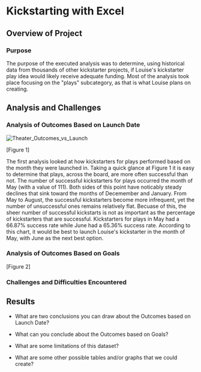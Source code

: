# Kickstarting with Excel

## Overview of Project

### Purpose
The purpose of the executed analysis was to determine, using historical data from thousands of other kickstarter projects, if Louise's kickstarter play idea would likely receive adequate funding. Most of the analysis took place focusing on the "plays" subcategory, as that is what Louise plans on creating.
## Analysis and Challenges

### Analysis of Outcomes Based on Launch Date
![Theater_Outcomes_vs_Launch](https://user-images.githubusercontent.com/92493572/139604848-c1e9b854-c85d-40df-aeaa-7a668b2370a3.png)

[Figure 1]

The first analysis looked at how kickstarters for plays performed based on the month they were launched in. Taking a quick glance at Figure 1 it is easy to determine that plays, across the board, are more often successful than not. The number of successful kickstarters for plays occurred the month of May (with a value of 111). Both sides of this point have noticably steady declines that sink toward the months of Decemember and January. From May to August, the successful kickstarters become more infrequent, yet the number of unsuccessful ones remains relatively flat. Becuase of this, the sheer number of successful kickstarts is not as important as the percentage of kickstarters that are successful. Kickstarters for plays in May had a 66.87% success rate while June had a 65.36% success rate. According to this chart, it would be best to launch Louise's kickstarter in the month of May, with June as the next best option.
### Analysis of Outcomes Based on Goals

[Figure 2]


### Challenges and Difficulties Encountered

## Results

- What are two conclusions you can draw about the Outcomes based on Launch Date?

- What can you conclude about the Outcomes based on Goals?

- What are some limitations of this dataset?

- What are some other possible tables and/or graphs that we could create?
